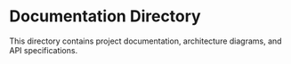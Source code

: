 # Documentation Directory
This directory contains project documentation, architecture diagrams, and API specifications.
